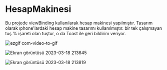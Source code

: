 # HesapMakinesi


Bu projede viewBinding kullanılarak hesap makinesi yapılmıştır.
Tasarım olarak ıphone'lardaki hesap makine tasarımı kullanılmıştır.
bir tek çalışmayan tuş % işareti olan tuştur, o da Toast ile geri bildirim veriyor.

![ezgif com-video-to-gif](https://user-images.githubusercontent.com/109176905/226132691-3e5617e4-9feb-4e66-8561-b2fc0f19ab82.gif)

![Ekran görüntüsü 2023-03-18 213645](https://user-images.githubusercontent.com/109176905/226129631-ea1dbd33-4135-4eed-9633-f0dbc2a9f9b7.png)

![Ekran görüntüsü 2023-03-18 213819](https://user-images.githubusercontent.com/109176905/226129634-2e3e3248-356d-4d9f-b984-3a0e4f929dd6.png)
